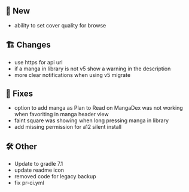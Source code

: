 ## 🥳 New
- ability to set cover quality for browse
## 🏗️ Changes
- use https for api url
- if a manga in library is not v5 show a warning in the description
- more clear notifications when using v5 migrate
## 🐜 Fixes
- option to add manga as Plan to Read on MangaDex was not working when favoriting in manga header view
- faint square was showing when long pressing manga in library
- add missing permission for a12 silent install
## 🛠️ Other
- Update to gradle 7.1
- update readme icon
- removed code for legacy backup
- fix pr-ci.yml
